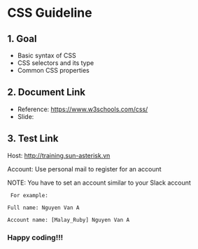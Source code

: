 # CSS Guideline

## 1. Goal
- Basic syntax of CSS
- CSS selectors and its type
- Common CSS properties


## 2. Document Link
 - Reference: https://www.w3schools.com/css/
 - Slide: 

## 3. Test Link

Host: http://training.sun-asterisk.vn

Account: Use personal mail to register for an account

NOTE:  You have to set an account similar to your Slack account

  `` For example:``

  ``Full name: Nguyen Van A``

  ``Account name: [Malay_Ruby] Nguyen Van A``

### Happy coding!!!
